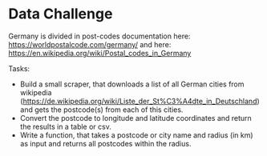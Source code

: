 # Data Challenge
Germany is divided in post-codes documentation here: https://worldpostalcode.com/germany/ and here: https://en.wikipedia.org/wiki/Postal_codes_in_Germany

Tasks:
- Build a small scraper, that downloads a list of all German cities from wikipedia (https://de.wikipedia.org/wiki/Liste_der_St%C3%A4dte_in_Deutschland) and gets the postcode(s) from each of this cities.
- Convert the postcode to longitude and latitude coordinates and return the results in a table or csv.
- Write a function, that takes a postcode or city name and radius (in km) as input and returns all postcodes within the radius.
